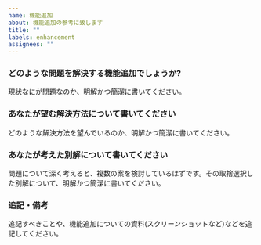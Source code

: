```yaml
---
name: 機能追加
about: 機能追加の参考に致します
title: ""
labels: enhancement
assignees: ""
---
```


### どのような問題を解決する機能追加でしょうか?

現状なにが問題なのか、明解かつ簡潔に書いてください。

### あなたが望む解決方法について書いてください

どのような解決方法を望んでいるのか、明解かつ簡潔に書いてください。

### あなたが考えた別解について書いてください

問題について深く考えると、複数の案を検討しているはずです。その取捨選択した別解について、明解かつ簡潔に書いてください。

### 追記・備考

追記すべきことや、機能追加についての資料(スクリーンショットなど)などを追記してください。
